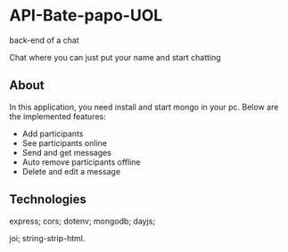 # API-Bate-papo-UOL

back-end of a chat

Chat where you can just put your name and start chatting

## About

In this application, you need install and start mongo in your pc. Below are the implemented features:

* Add participants
* See participants online
* Send and get messages
* Auto remove participants offline
* Delete and edit a message

## Technologies

express; cors; dotenv; mongodb; dayjs;

joi; string-strip-html.
